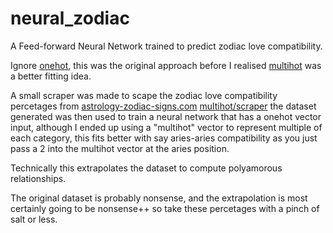 # neural_zodiac
A Feed-forward Neural Network trained to predict zodiac love compatibility.

Ignore [onehot](/onehot), this was the original approach before I realised [multihot](/multihot) was a better fitting idea.

A small scraper was made to scape the zodiac love compatibility percetages from [astrology-zodiac-signs.com](astrology-zodiac-signs.com) [multihot/scraper](multihot/scraper) the dataset generated was then used to train a neural network that has a onehot vector input, although I ended up using a "multihot" vector to represent multiple of each category, this fits better with say aries-aries compatibility as you just pass a 2 into the multihot vector at the aries position.

Technically this extrapolates the dataset to compute polyamorous relationships.

The original dataset is probably nonsense, and the extrapolation is most certainly going to be nonsense++ so take these percetages with a pinch of salt or less.

